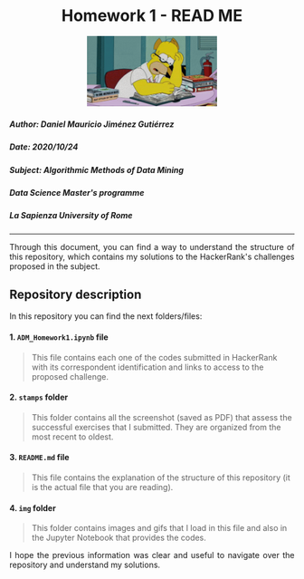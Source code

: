 <h1><center>Homework 1 - READ ME</center></h1> 
<center><img src="img/homer_reading.gif" alt="Drawing" style="width: 230px;"/></center>

##### **Author:** Daniel Mauricio Jiménez Gutiérrez
##### **Date:** 2020/10/24
##### **Subject:** Algorithmic Methods of Data Mining
##### **Data Science Master's programme**
##### **La Sapienza University of Rome**
_____

<div style="text-align: justify "> Through this document, you can find a way to understand the structure of this repository, which contains my solutions to the HackerRank's challenges proposed in the subject.
 </div>

## Repository description

In this repository you can find the next folders/files:

#### 1. `ADM_Homework1.ipynb` file

> This file contains each one of the codes submitted in HackerRank with its correspondent identification and links to access to the proposed challenge.

#### 2. `stamps` folder
> This folder contains all the screenshot (saved as PDF) that assess the successful exercises that I submitted. They are organized from the most recent to oldest.

#### 3. `README.md` file
> This file contains the explanation of the structure of this repository (it is the actual file that you are reading).

#### 4. `img` folder
> This folder contains images and gifs that I load in this file and also in the Jupyter Notebook that provides the codes.

<div style="text-align: justify ">I hope the previous information was clear and useful to navigate over the repository and understand my solutions. </div>
